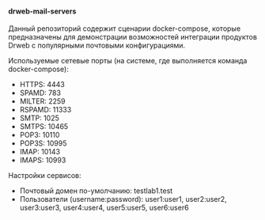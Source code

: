 #### drweb-mail-servers

Данный репозиторий содержит сценарии docker-compose, которые предназначены для демонстрации возможностей интеграции продуктов Drweb c популярными почтовыми конфигурациями.

Используемые сетевые порты (на системе, где выполняется команда docker-compose):
  
* HTTPS: 4443
* SPAMD: 783
* MILTER: 2259
* RSPAMD: 11333
* SMTP:  1025
* SMTPS: 10465
* POP3: 10110
* POP3S: 10995
* IMAP: 10143
* IMAPS: 10993

Настройки сервисов:

* Почтовый домен по-умолчанию: testlab1.test  
* Пользователи (username:password): user1:user1, user2:user2, user3:user3, user4:user4, user5:user5, user6:user6
